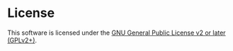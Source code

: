 # License

This software is licensed under the
[GNU General Public License v2 or later (GPLv2+)](https://github.com/kdeldycke/extra-platforms/blob/main/license).

```{literalinclude} ../license
```